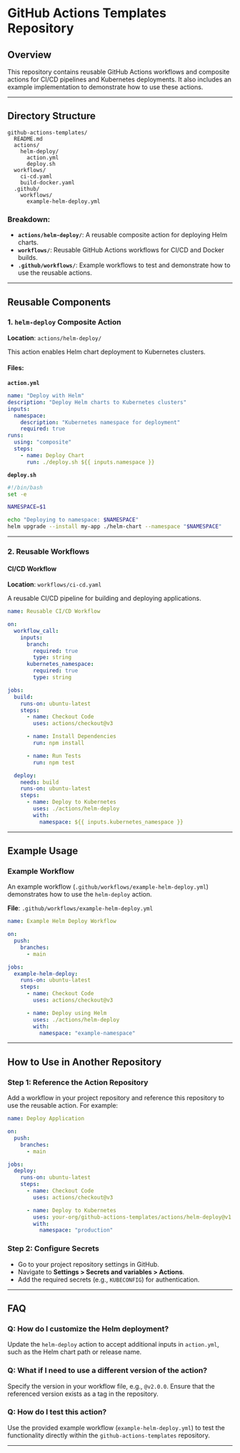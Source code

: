# GitHub Actions Templates Repository

## Overview
This repository contains reusable GitHub Actions workflows and composite actions for CI/CD pipelines and Kubernetes deployments. It also includes an example implementation to demonstrate how to use these actions.

---

## Directory Structure

```
github-actions-templates/
  README.md
  actions/
    helm-deploy/
      action.yml
      deploy.sh
  workflows/
    ci-cd.yaml
    build-docker.yaml
  .github/
    workflows/
      example-helm-deploy.yml
```

### Breakdown:
- **`actions/helm-deploy/`**: A reusable composite action for deploying Helm charts.
- **`workflows/`**: Reusable GitHub Actions workflows for CI/CD and Docker builds.
- **`.github/workflows/`**: Example workflows to test and demonstrate how to use the reusable actions.

---

## Reusable Components

### 1. `helm-deploy` Composite Action
**Location**: `actions/helm-deploy/`

This action enables Helm chart deployment to Kubernetes clusters.

#### **Files**:

**`action.yml`**
```yaml
name: "Deploy with Helm"
description: "Deploy Helm charts to Kubernetes clusters"
inputs:
  namespace:
    description: "Kubernetes namespace for deployment"
    required: true
runs:
  using: "composite"
  steps:
    - name: Deploy Chart
      run: ./deploy.sh ${{ inputs.namespace }}
```

**`deploy.sh`**
```bash
#!/bin/bash
set -e

NAMESPACE=$1

echo "Deploying to namespace: $NAMESPACE"
helm upgrade --install my-app ./helm-chart --namespace "$NAMESPACE"
```

---

### 2. Reusable Workflows

#### **CI/CD Workflow**
**Location**: `workflows/ci-cd.yaml`

A reusable CI/CD pipeline for building and deploying applications.

```yaml
name: Reusable CI/CD Workflow

on:
  workflow_call:
    inputs:
      branch:
        required: true
        type: string
      kubernetes_namespace:
        required: true
        type: string

jobs:
  build:
    runs-on: ubuntu-latest
    steps:
      - name: Checkout Code
        uses: actions/checkout@v3

      - name: Install Dependencies
        run: npm install

      - name: Run Tests
        run: npm test

  deploy:
    needs: build
    runs-on: ubuntu-latest
    steps:
      - name: Deploy to Kubernetes
        uses: ./actions/helm-deploy
        with:
          namespace: ${{ inputs.kubernetes_namespace }}
```

---

## Example Usage

### Example Workflow

An example workflow (`.github/workflows/example-helm-deploy.yml`) demonstrates how to use the `helm-deploy` action.

**File**: `.github/workflows/example-helm-deploy.yml`

```yaml
name: Example Helm Deploy Workflow

on:
  push:
    branches:
      - main

jobs:
  example-helm-deploy:
    runs-on: ubuntu-latest
    steps:
      - name: Checkout Code
        uses: actions/checkout@v3

      - name: Deploy using Helm
        uses: ./actions/helm-deploy
        with:
          namespace: "example-namespace"
```

---

## How to Use in Another Repository

### Step 1: Reference the Action Repository
Add a workflow in your project repository and reference this repository to use the reusable action. For example:

```yaml
name: Deploy Application

on:
  push:
    branches:
      - main

jobs:
  deploy:
    runs-on: ubuntu-latest
    steps:
      - name: Checkout Code
        uses: actions/checkout@v3

      - name: Deploy to Kubernetes
        uses: your-org/github-actions-templates/actions/helm-deploy@v1.0.0
        with:
          namespace: "production"
```

### Step 2: Configure Secrets
- Go to your project repository settings in GitHub.
- Navigate to **Settings > Secrets and variables > Actions**.
- Add the required secrets (e.g., `KUBECONFIG`) for authentication.

---

## FAQ

### Q: How do I customize the Helm deployment?
Update the `helm-deploy` action to accept additional inputs in `action.yml`, such as the Helm chart path or release name.

### Q: What if I need to use a different version of the action?
Specify the version in your workflow file, e.g., `@v2.0.0`. Ensure that the referenced version exists as a tag in the repository.

### Q: How do I test this action?
Use the provided example workflow (`example-helm-deploy.yml`) to test the functionality directly within the `github-actions-templates` repository.

---